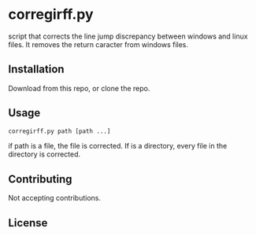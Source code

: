 # corregirff.py

script that corrects the line jump discrepancy between windows and linux files. It removes the return caracter from windows files.

## Installation

Download from this repo, or clone the repo.

## Usage

```bash
corregirff.py path [path ...]
```

if path is a file, the file is corrected. If is a directory, every file in the directory is corrected.

## Contributing

Not accepting contributions.

## License


